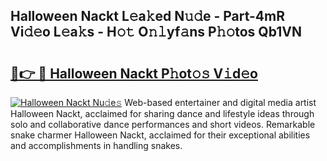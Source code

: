 ## Halloween Nackt L𝚎a𝚔ed N𝚞𝚍e - Part-4mR Vi𝚍𝚎o L𝚎a𝚔s - H𝚘𝚝 O𝚗𝚕yf𝚊ns P𝚑𝚘tos Qb1VN

# <h2><a href="http://kf8g4b.oniu.top/?m=Halloween+Nackt">🔗👉 🔴 Halloween Nackt P𝚑ot𝚘𝚜 V𝚒d𝚎o</a></h2>

[![Halloween Nackt Nu𝚍e𝚜](https://i.imgur.com/0qMVB7G.gif)](http://kf8g4b.oniu.top/?m=Halloween+Nackt)
Web-based entertainer and digital media artist Halloween Nackt, acclaimed for sharing dance and lifestyle ideas through solo and collaborative dance performances and short videos. Remarkable snake charmer Halloween Nackt, acclaimed for their exceptional abilities and accomplishments in handling snakes.  
